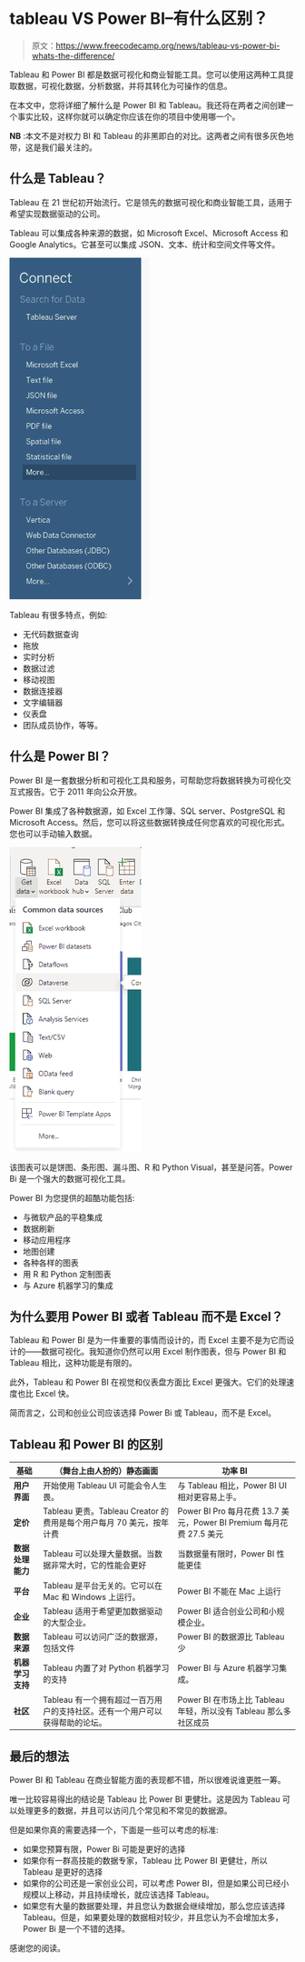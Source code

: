 # tableau VS Power BI–有什么区别？

> 原文：<https://www.freecodecamp.org/news/tableau-vs-power-bi-whats-the-difference/>

Tableau 和 Power BI 都是数据可视化和商业智能工具。您可以使用这两种工具提取数据，可视化数据，分析数据，并将其转化为可操作的信息。

在本文中，您将详细了解什么是 Power BI 和 Tableau。我还将在两者之间创建一个事实比较，这样你就可以确定你应该在你的项目中使用哪一个。

**NB** :本文不是对权力 BI 和 Tableau 的非黑即白的对比。这两者之间有很多灰色地带，这是我们最关注的。

## 什么是 Tableau？

Tableau 在 21 世纪初开始流行。它是领先的数据可视化和商业智能工具，适用于希望实现数据驱动的公司。

Tableau 可以集成各种来源的数据，如 Microsoft Excel、Microsoft Access 和 Google Analytics。它甚至可以集成 JSON、文本、统计和空间文件等文件。

![ss1-4](img/6041bd3db96a35a9b2b638d69680511a.png)

Tableau 有很多特点，例如:

*   无代码数据查询
*   拖放
*   实时分析
*   数据过滤
*   移动视图
*   数据连接器
*   文字编辑器
*   仪表盘
*   团队成员协作，等等。

## 什么是 Power BI？

Power BI 是一套数据分析和可视化工具和服务，可帮助您将数据转换为可视化交互式报告。它于 2011 年向公众开放。

Power BI 集成了各种数据源，如 Excel 工作簿、SQL server、PostgreSQL 和 Microsoft Access。然后，您可以将这些数据转换成任何您喜欢的可视化形式。您也可以手动输入数据。

![ss2-4](img/cb0147b6cf9239e444af3b49a5820829.png)

该图表可以是饼图、条形图、漏斗图、R 和 Python Visual，甚至是问答。Power Bi 是一个强大的数据可视化工具。

Power BI 为您提供的超酷功能包括:

*   与微软产品的平稳集成
*   数据刷新
*   移动应用程序
*   地图创建
*   各种各样的图表
*   用 R 和 Python 定制图表
*   与 Azure 机器学习的集成

## 为什么要用 Power BI 或者 Tableau 而不是 Excel？

Tableau 和 Power BI 是为一件重要的事情而设计的，而 Excel 主要不是为它而设计的——数据可视化。我知道你仍然可以用 Excel 制作图表，但与 Power BI 和 Tableau 相比，这种功能是有限的。

此外，Tableau 和 Power BI 在视觉和仪表盘方面比 Excel 更强大。它们的处理速度也比 Excel 快。

简而言之，公司和创业公司应该选择 Power Bi 或 Tableau，而不是 Excel。

## Tableau 和 Power BI 的区别

| 基础 | （舞台上由人扮的）静态画面 | 功率 BI |
| --- | --- | --- |
| **用户界面** | 开始使用 Tableau UI 可能会令人生畏。 | 与 Tableau 相比，Power BI UI 相对更容易上手。 |
| **定价** | Tableau 更贵。Tableau Creator 的费用是每个用户每月 70 美元，按年计费 | Power BI Pro 每月花费 13.7 美元，Power BI Premium 每月花费 27.5 美元 |
| **数据处理能力** | Tableau 可以处理大量数据。当数据非常大时，它的性能会更好 | 当数据量有限时，Power BI 性能更佳 |
| **平台** | Tableau 是平台无关的。它可以在 Mac 和 Windows 上运行。 | Power BI 不能在 Mac 上运行 |
| **企业** | Tableau 适用于希望更加数据驱动的大型企业。 | Power BI 适合创业公司和小规模企业。 |
| **数据来源** | Tableau 可以访问广泛的数据源，包括文件 | Power BI 的数据源比 Tableau 少 |
| **机器学习支持** | Tableau 内置了对 Python 机器学习的支持 | Power BI 与 Azure 机器学习集成。 |
| **社区** | Tableau 有一个拥有超过一百万用户的支持社区。还有一个用户可以获得帮助的论坛。 | Power BI 在市场上比 Tableau 年轻，所以没有 Tableau 那么多社区成员 |

## 最后的想法

Power BI 和 Tableau 在商业智能方面的表现都不错，所以很难说谁更胜一筹。

唯一比较容易得出的结论是 Tableau 比 Power BI 更健壮。这是因为 Tableau 可以处理更多的数据，并且可以访问几个常见和不常见的数据源。

但是如果你真的需要选择一个，下面是一些可以考虑的标准:

*   如果您预算有限，Power Bi 可能是更好的选择
*   如果你有一群高技能的数据专家，Tableau 比 Power BI 更健壮，所以 Tableau 是更好的选择
*   如果你的公司还是一家创业公司，可以考虑 Power BI，但是如果公司已经小规模以上移动，并且持续增长，就应该选择 Tableau。
*   如果您有大量的数据要处理，并且您认为数据会继续增加，那么您应该选择 Tableau。但是，如果要处理的数据相对较少，并且您认为不会增加太多，Power Bi 是一个不错的选择。

感谢您的阅读。